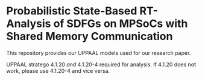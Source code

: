 # Probabilistic State-Based RT-Analysis of SDFGs on MPSoCs with Shared Memory Communication
This repository provides our UPPAAL models used for our research paper.

UPPAAL stratego 4.1.20 _and_ 4.1.20-4 required for analysis. If 4.1.20 does not work, please use 4.1.20-4 and vice versa.

